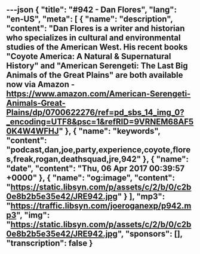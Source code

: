 ---json
{
  "title": "#942 - Dan Flores",
  "lang": "en-US",
  "meta": [
    {
      "name": "description",
      "content": "Dan Flores is a writer and historian who specializes in cultural and environmental studies of the American West. His recent books \"Coyote America: A Natural & Supernatural History\" and \"American Serengeti: The Last Big Animals of the Great Plains\" are both available now via Amazon - https://www.amazon.com/American-Serengeti-Animals-Great-Plains/dp/0700622276/ref=pd_sbs_14_img_0?_encoding=UTF8&psc=1&refRID=9VRNEM68AF50K4W4WFHJ"
    },
    {
      "name": "keywords",
      "content": "podcast,dan,joe,party,experience,coyote,flores,freak,rogan,deathsquad,jre,942"
    },
    {
      "name": "date",
      "content": "Thu, 06 Apr 2017 00:39:57 +0000"
    },
    {
      "name": "og:image",
      "content": "https://static.libsyn.com/p/assets/c/2/b/0/c2b0e8b2b5e35e42/JRE942.jpg"
    }
  ],
  "mp3": "https://traffic.libsyn.com/joeroganexp/p942.mp3",
  "img": "https://static.libsyn.com/p/assets/c/2/b/0/c2b0e8b2b5e35e42/JRE942.jpg",
  "sponsors": [],
  "transcription": false
}
---
<episode-header />

<timemark seconds="0" />

<transcribe-call-to-action />

<episode-footer />